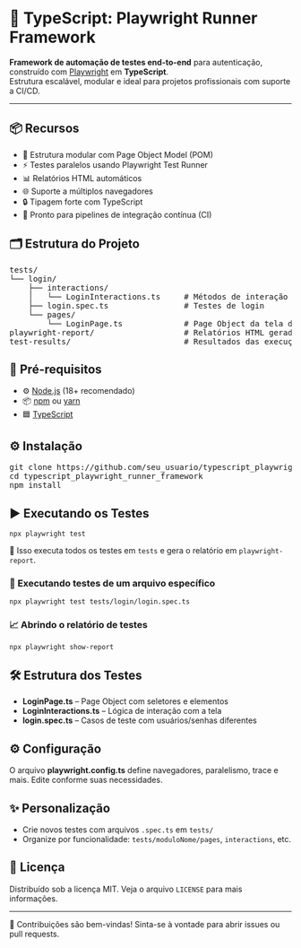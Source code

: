 <!DOCTYPE html>
<html lang="pt-BR">
<body>

<h1>🚀 TypeScript: Playwright Runner Framework</h1>

<p>
  <b>Framework de automação de testes end-to-end</b> para autenticação, construído com <a href="https://playwright.dev/">Playwright</a> em <b>TypeScript</b>.<br>
  Estrutura escalável, modular e ideal para projetos profissionais com suporte a CI/CD.
</p>

<hr>

<h2>📦 Recursos</h2>
<ul>
  <li>🔗 Estrutura modular com Page Object Model (POM)</li>
  <li>⚡ Testes paralelos usando Playwright Test Runner</li>
  <li>📊 Relatórios HTML automáticos</li>
  <li>🌐 Suporte a múltiplos navegadores</li>
  <li>🔒 Tipagem forte com TypeScript</li>
  <li>🚦 Pronto para pipelines de integração contínua (CI)</li>
</ul>

<h2>🗂️ Estrutura do Projeto</h2>
<pre>
tests/
└── login/
    ├── interactions/
    │   └── LoginInteractions.ts     # Métodos de interação para o login
    ├── login.spec.ts                # Testes de login
    └── pages/
        └── LoginPage.ts             # Page Object da tela de login
playwright-report/                   # Relatórios HTML gerados
test-results/                        # Resultados das execuções
</pre>

<h2>🔧 Pré-requisitos</h2>
<ul>
  <li>⚙️ <a href="https://nodejs.org/">Node.js</a> (18+ recomendado)</li>
  <li>📦 <a href="https://www.npmjs.com/">npm</a> ou <a href="https://yarnpkg.com/">yarn</a></li>
  <li>🟦 <a href="https://www.typescriptlang.org/">TypeScript</a></li>
</ul>

<h2>⚙️ Instalação</h2>
<pre>
git clone https://github.com/seu_usuario/typescript_playwright_runner_framework.git
cd typescript_playwright_runner_framework
npm install
</pre>

<h2>▶️ Executando os Testes</h2>
<pre><code>npx playwright test</code></pre>
<p>🔹 Isso executa todos os testes em <code>tests</code> e gera o relatório em <code>playwright-report</code>.</p>

<h3>📝 Executando testes de um arquivo específico</h3>
<pre><code>npx playwright test tests/login/login.spec.ts</code></pre>

<h3>📈 Abrindo o relatório de testes</h3>
<pre><code>npx playwright show-report</code></pre>

<h2>🛠️ Estrutura dos Testes</h2>
<ul>
  <li><b>LoginPage.ts</b> – Page Object com seletores e elementos</li>
  <li><b>LoginInteractions.ts</b> – Lógica de interação com a tela</li>
  <li><b>login.spec.ts</b> – Casos de teste com usuários/senhas diferentes</li>
</ul>

<h2>⚙️ Configuração</h2>
<p>
O arquivo <b>playwright.config.ts</b> define navegadores, paralelismo, trace e mais. Edite conforme suas necessidades.
</p>

<h2>✨ Personalização</h2>
<ul>
  <li>Crie novos testes com arquivos <code>.spec.ts</code> em <code>tests/</code></li>
  <li>Organize por funcionalidade: <code>tests/moduloNome/pages</code>, <code>interactions</code>, etc.</li>
</ul>

<h2>🪪 Licença</h2>
<p>
Distribuído sob a licença MIT. Veja o arquivo <code>LICENSE</code> para mais informações.
</p>

<hr>
<p>
  🤝 Contribuições são bem-vindas! Sinta-se à vontade para abrir issues ou pull requests.<br><br>
</p>

</body>
</html>